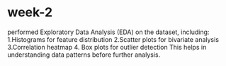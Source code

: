 # week-2
performed Exploratory Data Analysis (EDA) on the dataset, including:  1.Histograms for feature distribution  2.Scatter plots for bivariate analysis  3.Correlation heatmap 4. Box plots for outlier detection   This helps in understanding data patterns before further analysis.
